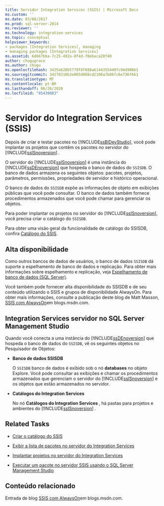 ```yaml
---
title: Servidor Integration Services (SSIS) | Microsoft Docs
ms.custom: ''
ms.date: 03/08/2017
ms.prod: sql-server-2014
ms.reviewer: ''
ms.technology: integration-services
ms.topic: conceptual
helpviewer_keywords:
- packages [Integration Services], managing
- managing packages [Integration Services]
ms.assetid: 6d667bba-7c25-492a-8f4d-70ebaca28f40
author: chugugrace
ms.author: chugu
ms.openlocfilehash: 3425a628b5779f8f088a6144355449fc94d988b1
ms.sourcegitcommit: 34278310b3e005d008cd2106a7b86fc6e736f661
ms.translationtype: MT
ms.contentlocale: pt-BR
ms.lasthandoff: 06/26/2020
ms.locfileid: "85439083"
---
```

# <a name="integration-services-ssis-server"></a>Servidor do Integration Services (SSIS)
  Depois de criar e testar pacotes no [!INCLUDE[ssBIDevStudio](../../includes/ssbidevstudio-md.md)], você pode implantar os projetos que contêm os pacotes no servidor do [!INCLUDE[ssISnoversion](../../includes/ssisnoversion-md.md)] .  
  
 O servidor do [!INCLUDE[ssISnoversion](../../includes/ssisnoversion-md.md)] é uma instância do [!INCLUDE[ssDEnoversion](../../includes/ssdenoversion-md.md)] que hospeda o banco de dados do `SSISDB`. O banco de dados armazena os seguintes objetos: pacotes, projetos, parâmetros, permissões, propriedades de servidor e histórico operacional.  
  
 O banco de dados do `SSISDB` expõe as informações de objeto em exibições públicas que você pode consultar. O banco de dados também fornece procedimentos armazenados que você pode chamar para gerenciar os objetos.  
  
 Para poder implantar os projetos no servidor do [!INCLUDE[ssISnoversion](../../includes/ssisnoversion-md.md)], você precisa criar o catálogo do `SSISDB`.  
  
 Para obter uma visão geral da funcionalidade de catálogo do SSISDB, confira [Catálogo do SSIS](ssis-catalog.md).  
  
## <a name="high-availability"></a>Alta disponibilidade  
 Como outros bancos de dados de usuários, o banco de dados `SSISDB` dá suporte a espelhamento de banco de dados e replicação. Para obter mais informações sobre espelhamento e replicação, veja [Espelhamento de banco de dados &#40;SQL Server&#41;](../../database-engine/database-mirroring/database-mirroring-sql-server.md).  
  
 Você também pode fornecer alta disponibilidade do SSISDB e de seu conteúdo utilizando o SSIS e grupos de disponibilidade AlwaysOn. Para obter mais informações, consulte a publicação deste blog de Matt Masson, [SSIS com AlwaysOn](https://go.microsoft.com/fwlink/?LinkId=255873)em blogs.msdn.com.  
  
##  <a name="integration-services-server-in-sql-server-management-studio"></a><a name="ssms"></a>Integration Services servidor no SQL Server Management Studio  
 Quando você conecta a uma instância do [!INCLUDE[ssDEnoversion](../../includes/ssdenoversion-md.md)] que hospeda o banco de dados do `SSISDB`, vê os seguintes objetos no Pesquisador de Objetos:  
  
-   **Banco de dados SSISDB**  
  
     O `SSISDB` banco de dados é exibido sob o nó **databases** no objeto Explore. Você pode consultar as exibições e chamar os procedimentos armazenados que gerenciam o servidor do [!INCLUDE[ssISnoversion](../../includes/ssisnoversion-md.md)] e os objetos que estão armazenados no servidor.  
  
-   **Catálogos do Integration Services**  
  
     No nó **Catálogos do Integration Services** , há pastas para projetos e ambientes do [!INCLUDE[ssISnoversion](../../includes/ssisnoversion-md.md)] .  
  
## <a name="related-tasks"></a>Related Tasks  
  
-   [Criar o catálogo do SSIS](../create-the-ssis-catalog.md)  
  
-   [Exibir a lista de pacotes no servidor do Integration Services](view-the-list-of-packages-on-the-integration-services-server.md)  
  
-   [Implantar projetos no servidor do Integration Services](../deploy-projects-to-integration-services-server.md)  
  
-   [Executar um pacote no servidor SSIS usando o SQL Server Management Studio](../run-a-package-on-the-ssis-server-using-sql-server-management-studio.md)  
  
## <a name="related-content"></a>Conteúdo relacionado  
 Entrada de blog [SSIS com AlwaysOn](https://go.microsoft.com/fwlink/?LinkId=255873)em blogs.msdn.com.  
  
  
